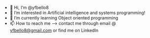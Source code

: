 - 👋 Hi, I’m @yfbello8
- 👀 I’m interested in Artificial intelligence and systems programming!
- 🌱 I’m currently learning Object oriented programming
- 📫 How to reach me --> contact me through email @ yfbello8@gmail.com or find me on LinkedIn

<!---
yfbello8/yfbello8 is a ✨ special ✨ repository because its `README.md` (this file) appears on your GitHub profile.
You can click the Preview link to take a look at your changes.
- 💞️ I’m looking to collaborate on ...
--->
